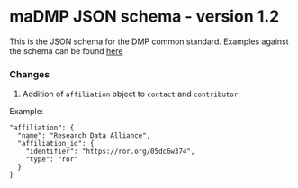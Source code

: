 # maDMP JSON schema - version 1.2
This is the JSON schema for the DMP common standard. Examples against the schema can be found [here](/examples/JSON/)

### Changes
1. Addition of `affiliation` object to `contact` and `contributor`

  Example:
  ```
  "affiliation": {
    "name": "Research Data Alliance",
    "affiliation_id": {
      "identifier": "https://ror.org/05dc6w374",
      "type": "ror"
    }
  }
  ```
